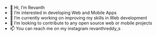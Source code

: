 - 👋 Hi, I’m Revanth
- 👀 I’m interested in developing Web and Mobile Apps
- 🌱 I’m currently working on improving my skills in Web development
- 💞️ I’m looking to contribute to any open source web or mobile projects
- 📫 You can reach me on my instagram revanthreddy_s

<!---
RevanthReddyS/RevanthReddyS is a ✨ special ✨ repository because its `README.md` (this file) appears on your GitHub profile.
You can click the Preview link to take a look at your changes.
--->
